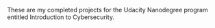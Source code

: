 These are my completed projects for the Udacity Nanodegree program entitled Introduction to Cybersecurity.
